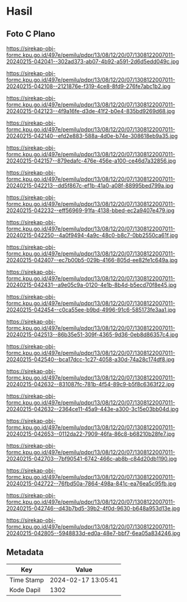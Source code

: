 # Hasil

## Foto C Plano

https://sirekap-obj-formc.kpu.go.id/497e/pemilu/pdpr/13/08/12/20/07/1308122007011-20240215-042041--302ad373-ab07-4b92-a591-2d6d5edd049c.jpg

https://sirekap-obj-formc.kpu.go.id/497e/pemilu/pdpr/13/08/12/20/07/1308122007011-20240215-042108--2121876e-f319-4ce8-8fd9-276fe7abc1b2.jpg

https://sirekap-obj-formc.kpu.go.id/497e/pemilu/pdpr/13/08/12/20/07/1308122007011-20240215-042123--4f9a16fe-d3de-41f2-b0e4-835bd9269d68.jpg

https://sirekap-obj-formc.kpu.go.id/497e/pemilu/pdpr/13/08/12/20/07/1308122007011-20240215-042140--efd2e883-588a-4d0e-b74e-308618eb9a35.jpg

https://sirekap-obj-formc.kpu.go.id/497e/pemilu/pdpr/13/08/12/20/07/1308122007011-20240215-042157--879edafc-476e-456e-a100-ce46d7a32856.jpg

https://sirekap-obj-formc.kpu.go.id/497e/pemilu/pdpr/13/08/12/20/07/1308122007011-20240215-042213--dd5f867c-ef1b-41a0-a08f-88995bed799a.jpg

https://sirekap-obj-formc.kpu.go.id/497e/pemilu/pdpr/13/08/12/20/07/1308122007011-20240215-042232--eff56969-91fa-4138-bbed-ec2a9407e479.jpg

https://sirekap-obj-formc.kpu.go.id/497e/pemilu/pdpr/13/08/12/20/07/1308122007011-20240215-042250--4a0f9494-4a9c-48c0-b8c7-0bb2550ca61f.jpg

https://sirekap-obj-formc.kpu.go.id/497e/pemilu/pdpr/13/08/12/20/07/1308122007011-20240215-042407--ec7b00b5-029b-4166-805d-ee82fe1c649a.jpg

https://sirekap-obj-formc.kpu.go.id/497e/pemilu/pdpr/13/08/12/20/07/1308122007011-20240215-042431--a9e05c9a-0120-4e1b-8b4d-b5ecd70f8e45.jpg

https://sirekap-obj-formc.kpu.go.id/497e/pemilu/pdpr/13/08/12/20/07/1308122007011-20240215-042454--c0ca55ee-b9bd-4996-91c6-585173fe3aa1.jpg

https://sirekap-obj-formc.kpu.go.id/497e/pemilu/pdpr/13/08/12/20/07/1308122007011-20240215-042513--86b35e51-309f-4365-9d36-0eb8d86357c4.jpg

https://sirekap-obj-formc.kpu.go.id/497e/pemilu/pdpr/13/08/12/20/07/1308122007011-20240215-042540--bca17dcc-1c27-4058-a30d-74a28c174df8.jpg

https://sirekap-obj-formc.kpu.go.id/497e/pemilu/pdpr/13/08/12/20/07/1308122007011-20240215-042632--831087fc-781b-4f54-89c9-b5f8c6363f22.jpg

https://sirekap-obj-formc.kpu.go.id/497e/pemilu/pdpr/13/08/12/20/07/1308122007011-20240215-042632--2364ce11-45a9-443e-a300-3c15e03bb04d.jpg

https://sirekap-obj-formc.kpu.go.id/497e/pemilu/pdpr/13/08/12/20/07/1308122007011-20240215-042653--0112da22-7909-46fa-86c8-b68210b28fe7.jpg

https://sirekap-obj-formc.kpu.go.id/497e/pemilu/pdpr/13/08/12/20/07/1308122007011-20240215-042703--7bf90541-6742-466c-ab8b-c84d20db1190.jpg

https://sirekap-obj-formc.kpu.go.id/497e/pemilu/pdpr/13/08/12/20/07/1308122007011-20240215-042722--76fbd50a-7864-498a-841c-ea76ea5c95fb.jpg

https://sirekap-obj-formc.kpu.go.id/497e/pemilu/pdpr/13/08/12/20/07/1308122007011-20240215-042746--d43b7bd5-39b2-4f0d-9630-b648a953d13e.jpg

https://sirekap-obj-formc.kpu.go.id/497e/pemilu/pdpr/13/08/12/20/07/1308122007011-20240215-042805--5948833d-ed0a-48e7-bbf7-6ea05a834246.jpg


## Metadata

| Key        | Value               |
| ---------- | ------------------- |
| Time Stamp | 2024-02-17 13:05:41 |
| Kode Dapil | 1302                |



